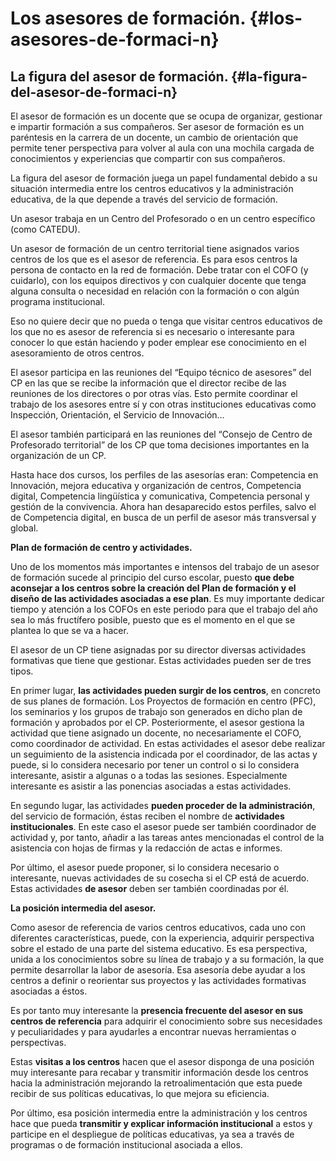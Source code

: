 # Los asesores de formación. {#los-asesores-de-formaci-n}

## La figura del asesor de formación. {#la-figura-del-asesor-de-formaci-n}

El asesor de formación es un docente que se ocupa de organizar, gestionar e impartir formación a sus compañeros. Ser asesor de formación es un paréntesis en la carrera de un docente, un cambio de orientación que permite tener perspectiva para volver al aula con una mochila cargada de conocimientos y experiencias que compartir con sus compañeros.

La figura del asesor de formación juega un papel fundamental debido a su situación intermedia entre los centros educativos y la administración educativa, de la que depende a través del servicio de formación.

Un asesor trabaja en un Centro del Profesorado o en un centro específico (como CATEDU).

Un asesor de formación de un centro territorial tiene asignados varios centros de los que es el asesor de referencia. Es para esos centros la persona de contacto en la red de formación. Debe tratar con el COFO (y cuidarlo), con los equipos directivos y con cualquier docente que tenga alguna consulta o necesidad en relación con la formación o con algún programa institucional.

Eso no quiere decir que no pueda o tenga que visitar centros educativos de los que no es asesor de referencia si es necesario o interesante para conocer lo que están haciendo y poder emplear ese conocimiento en el asesoramiento de otros centros.

El asesor participa en las reuniones del “Equipo técnico de asesores” del CP en las que se recibe la información que el director recibe de las reuniones de los directores o por otras vías. Esto permite coordinar el trabajo de los asesores entre sí y con otras instituciones educativas como Inspección, Orientación, el Servicio de Innovación…

El asesor también participará en las reuniones del “Consejo de Centro de Profesorado territorial” de los CP que toma decisiones importantes en la organización de un CP.

Hasta hace dos cursos, los perfiles de las asesorías eran: Competencia  en Innovación, mejora educativa y organización de centros, Competencia digital, Competencia lingüística y comunicativa, Competencia personal y gestión de la convivencia. Ahora han desaparecido estos perfiles, salvo el de Competencia digital, en busca de un perfil de asesor más transversal y global.


**Plan de formación de centro y actividades.**

Uno de los momentos más importantes e intensos del trabajo de un asesor de formación sucede al principio del curso escolar, puesto **que debe aconsejar a los centros sobre la creación del Plan de formación y el diseño de las actividades asociadas a ese plan**. Es muy importante dedicar tiempo y atención a los COFOs en este periodo para que el trabajo del año sea lo más fructífero posible, puesto que es el momento en el que se plantea lo que se va a hacer.

El asesor de un CP tiene asignadas por su director diversas actividades formativas que tiene que gestionar. Estas actividades pueden ser de tres tipos.

En primer lugar, **las actividades pueden surgir de los centros**, en concreto de sus planes de formación. Los Proyectos de formación en centro (PFC), los seminarios y los grupos de trabajo son generados en dicho plan de formación y aprobados por el CP. Posteriormente, el asesor gestiona la actividad que tiene asignado un docente, no necesariamente el COFO, como coordinador de actividad. En estas actividades el asesor debe realizar un seguimiento de la asistencia indicada por el coordinador, de las actas y puede, si lo considera necesario por tener un control o si lo considera interesante, asistir a algunas o a todas las sesiones. Especialmente interesante es asistir a las ponencias asociadas a estas actividades.

En segundo lugar, las actividades **pueden proceder de la administración**, del servicio de formación, éstas reciben el nombre de **actividades institucionales**. En este caso el asesor puede ser también coordinador de actividad y, por tanto, añadir a las tareas antes mencionadas el control de la asistencia con hojas de firmas y la redacción de actas e informes.

Por último, el asesor puede proponer, si lo considera necesario o interesante, nuevas actividades de su cosecha si el CP está de acuerdo. Estas actividades **de asesor** deben ser también coordinadas por él.

**La posición intermedia del asesor.**

Como asesor de referencia de varios centros educativos, cada uno con diferentes características, puede, con la experiencia, adquirir perspectiva sobre el estado de una parte del sistema educativo. Es esa perspectiva, unida a los conocimientos sobre su línea de trabajo y a su formación, la que permite desarrollar la labor de asesoría. Esa asesoría debe ayudar a los centros a definir o reorientar sus proyectos y las actividades formativas asociadas a éstos.

Es por tanto muy interesante la **presencia frecuente del asesor en sus centros de referencia** para adquirir el conocimiento sobre sus necesidades y peculiaridades y para ayudarles a encontrar nuevas herramientas o perspectivas.

Estas **visitas a los centros** hacen que el asesor disponga de una posición muy interesante para recabar y transmitir información desde los centros hacia la administración mejorando la retroalimentación que esta puede recibir de sus políticas educativas, lo que mejora su eficiencia.

Por último, esa posición intermedia entre la administración y los centros hace que pueda **transmitir y explicar información institucional** a estos y participe en el despliegue de políticas educativas, ya sea a través de programas o de formación institucional asociada a ellos.